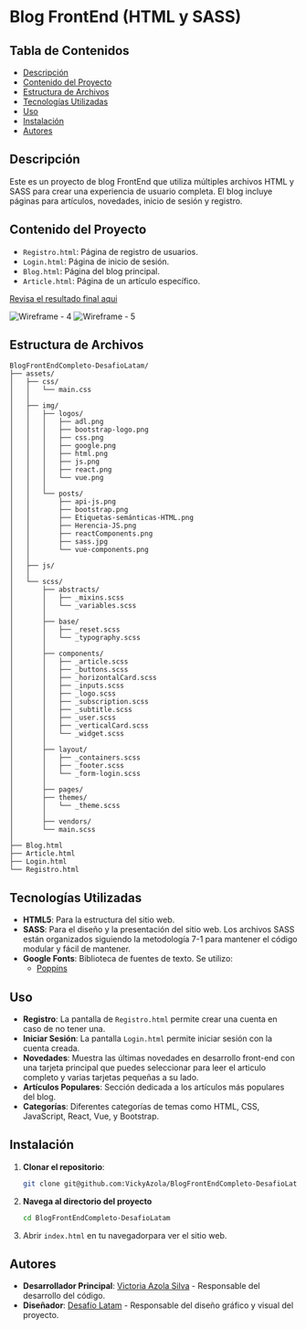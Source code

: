 # Blog FrontEnd (HTML y SASS)

## Tabla de Contenidos

- [Descripción](#descripción)
- [Contenido del Proyecto](#contenido-del-proyecto)
- [Estructura de Archivos](#estructura-de-archivos)
- [Tecnologías Utilizadas](#tecnologías-utilizadas)
- [Uso](#uso)
- [Instalación](#instalación)
- [Autores](#autores)

## Descripción

Este es un proyecto de blog FrontEnd que utiliza múltiples archivos HTML y SASS para crear una 
experiencia de usuario completa. El blog incluye páginas para artículos, novedades, inicio de sesión 
y registro.

## Contenido del Proyecto
- `Registro.html`: Página de registro de usuarios.
- `Login.html`: Página de inicio de sesión.
- `Blog.html`: Página del blog principal.
- `Article.html`: Página de un artículo específico.

[Revisa el resultado final aqui]()

![Wireframe - 4](https://github.com/VickyAzola/BlogFrontEndCompleto-DesafioLatam/assets/116470398/9ac683bf-81e5-4331-ba11-3e9e51403c8d)
![Wireframe - 5](https://github.com/VickyAzola/BlogFrontEndCompleto-DesafioLatam/assets/116470398/edc34023-ff5d-4283-b1f0-7dee8a9fc08f)


## Estructura de Archivos

```plaintext
BlogFrontEndCompleto-DesafioLatam/
├── assets/
│   ├── css/
│   │   └── main.css
│   │
│   ├── img/
│   │   ├── logos/
│   │   │   ├── adl.png
│   │   │   ├── bootstrap-logo.png
│   │   │   ├── css.png
│   │   │   ├── google.png
│   │   │   ├── html.png
│   │   │   ├── js.png
│   │   │   ├── react.png
│   │   │   └── vue.png
│   │   │
│   │   └── posts/
│   │       ├── api-js.png 
│   │       ├── bootstrap.png 
│   │       ├── Etiquetas-semánticas-HTML.png 
│   │       ├── Herencia-JS.png
│   │       ├── reactComponents.png 
│   │       ├── sass.jpg
│   │       └── vue-components.png 
│   │
│   ├── js/
│   │    
│   └── scss/
│       ├── abstracts/
│       │   ├── _mixins.scss
│       │   └── _variables.scss
│       │ 
│       ├── base/
│       │   ├── _reset.scss
│       │   └── _typography.scss
│       │ 
│       ├── components/
│       │   ├── _article.scss
│       │   ├── _buttons.scss
│       │   ├── _horizontalCard.scss
│       │   ├── _inputs.scss
│       │   ├── _logo.scss
│       │   ├── _subscription.scss
│       │   ├── _subtitle.scss
│       │   ├── _user.scss
│       │   ├── _verticalCard.scss
│       │   └── _widget.scss
│       │ 
│       ├── layout/
│       │   ├── _containers.scss
│       │   ├── _footer.scss
│       │   └── _form-login.scss
│       │ 
│       ├── pages/
│       ├── themes/
│       │   └── _theme.scss
│       │ 
│       ├── vendors/
│       └── main.scss
│
├── Blog.html
├── Article.html
├── Login.html
└── Registro.html
```

## Tecnologías Utilizadas

- **HTML5**: Para la estructura del sitio web.
- **SASS**: Para el diseño y la presentación del sitio web. Los archivos SASS están organizados siguiendo la metodología 7-1 para mantener el código modular y fácil de mantener.
- **Google Fonts**: Biblioteca de fuentes de texto. Se utilizo:
  - [Poppins](https://fonts.google.com/specimen/Poppins?query=Poppins)

## Uso
- **Registro**: La pantalla de `Registro.html` permite crear una cuenta en caso de no tener una.
- **Iniciar Sesión**: La pantalla `Login.html` permite iniciar sesión con la cuenta creada.
- **Novedades**: Muestra las últimas novedades en desarrollo front-end con una tarjeta principal
  que puedes seleccionar para leer el articulo completo y varias tarjetas pequeñas a su lado.
- **Artículos Populares**: Sección dedicada a los artículos más populares del blog.
- **Categorías**: Diferentes categorías de temas como HTML, CSS, JavaScript, React, Vue, y Bootstrap.

## Instalación

1. **Clonar el repositorio**:
    ```bash
    git clone git@github.com:VickyAzola/BlogFrontEndCompleto-DesafioLatam.git
    ```
2. **Navega al directorio del proyecto**
    ```bash
    cd BlogFrontEndCompleto-DesafioLatam
    ```
3. Abrir `index.html` en tu navegadorpara ver el sitio web.

## Autores

- **Desarrollador Principal**: [Victoria Azola Silva](https://github.com/VickyAzola) - Responsable del desarrollo del código.
- **Diseñador**: [Desafío Latam](https://desafiolatam.com/admision/?utm_term=desafio%20latam&utm_campaign=Brand&utm_source=adwords&utm_medium=ppc&hsa_acc=1239562006&hsa_cam=16998643182&hsa_grp=136655824715&hsa_ad=596057942540&hsa_src=g&hsa_tgt=kwd-340546658839&hsa_kw=desafio%20latam&hsa_mt=b&hsa_net=adwords&hsa_ver=3&gad_source=1&gclid=CjwKCAjwvvmzBhA2EiwAtHVrbzEJGJPqUuTuFDuNIFtSh4eKqGXcLXmCO9u12vwlU553fGXV93Q5zxoCGmEQAvD_BwE) - Responsable del diseño gráfico y visual del proyecto.
